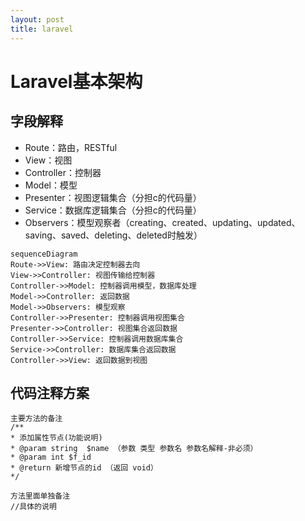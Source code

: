 ```yaml
---
layout: post
title: laravel
---
```

# Laravel基本架构
## 字段解释
- Route：路由，RESTful
- View：视图
- Controller：控制器
- Model：模型
- Presenter：视图逻辑集合（分担c的代码量）
- Service：数据库逻辑集合（分担c的代码量）
- Observers：模型观察者（creating、created、updating、updated、saving、saved、deleting、deleted时触发）
```
sequenceDiagram
Route->>View: 路由决定控制器去向
View->>Controller: 视图传输给控制器
Controller->>Model: 控制器调用模型，数据库处理
Model->>Controller: 返回数据
Model->>Observers: 模型观察
Controller->>Presenter: 控制器调用视图集合
Presenter->>Controller: 视图集合返回数据
Controller->>Service: 控制器调用数据库集合
Service->>Controller: 数据库集合返回数据
Controller->>View: 返回数据到视图
```

## 代码注释方案
```
主要方法的备注
/**
* 添加属性节点(功能说明)
* @param string  $name （参数 类型 参数名 参数名解释-非必须）
* @param int $f_id
* @return 新增节点的id （返回 void）
*/

方法里面单独备注
//具体的说明
```

